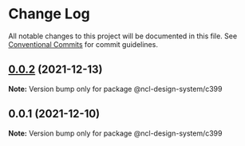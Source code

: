 # Change Log

All notable changes to this project will be documented in this file.
See [Conventional Commits](https://conventionalcommits.org) for commit guidelines.

## [0.0.2](https://github.ncl.com/rromero/ncl-design-system/compare/@ncl-design-system/c399@0.0.1...@ncl-design-system/c399@0.0.2) (2021-12-13)

**Note:** Version bump only for package @ncl-design-system/c399





## 0.0.1 (2021-12-10)

**Note:** Version bump only for package @ncl-design-system/c399
